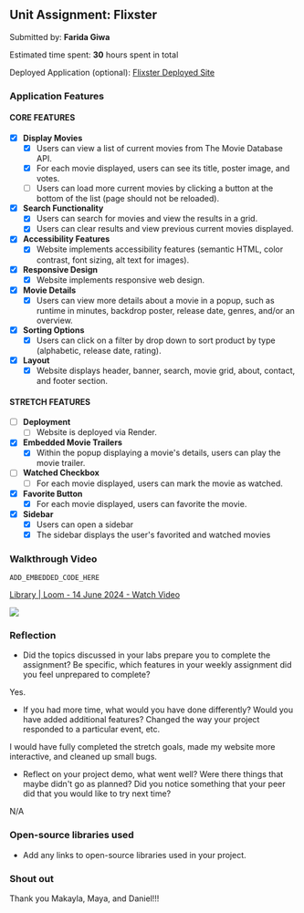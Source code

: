 ## Unit Assignment: Flixster

Submitted by: **Farida Giwa**

Estimated time spent: **30** hours spent in total

Deployed Application (optional): [Flixster Deployed Site](ADD_LINK_HERE)

### Application Features

#### CORE FEATURES


- [x] **Display Movies**
  - [x] Users can view a list of current movies from The Movie Database API.
  - [x] For each movie displayed, users can see its title, poster image, and votes.
  - [ ] Users can load more current movies by clicking a button at the bottom of the list (page should not be reloaded).
- [x] **Search Functionality**
  - [x] Users can search for movies and view the results in a grid.
  - [x] Users can clear results and view previous current movies displayed.
- [x] **Accessibility Features**
  - [x] Website implements accessibility features (semantic HTML, color contrast, font sizing, alt text for images).
- [x] **Responsive Design**
  - [x] Website implements responsive web design.
- [x] **Movie Details**
  - [x] Users can view more details about a movie in a popup, such as runtime in minutes, backdrop poster, release date, genres, and/or an overview.
- [x] **Sorting Options**
  - [x] Users can click on a filter by drop down to sort product by type (alphabetic, release date, rating).
- [x] **Layout**
  - [x] Website displays header, banner, search, movie grid, about, contact, and footer section.

#### STRETCH FEATURES

- [ ] **Deployment**
  - [ ] Website is deployed via Render.
- [x] **Embedded Movie Trailers**
  - [x] Within the popup displaying a movie's details, users can play the movie trailer.
- [ ] **Watched Checkbox**
  - [ ] For each movie displayed, users can mark the movie as watched.
- [x] **Favorite Button**
  - [x] For each movie displayed, users can favorite the movie.
- [x] **Sidebar**
  - [x] Users can open a sidebar
  - [x] The sidebar displays the user's favorited and watched movies

### Walkthrough Video

`ADD_EMBEDDED_CODE_HERE`
<div>
    <a href="https://www.loom.com/share/aa8f8fadb58446aa86de6547d7323ea7">
      <p>Library | Loom - 14 June 2024 - Watch Video</p>
    </a>
    <a href="https://www.loom.com/share/aa8f8fadb58446aa86de6547d7323ea7">
      <img style="max-width:300px;" src="https://cdn.loom.com/sessions/thumbnails/aa8f8fadb58446aa86de6547d7323ea7-with-play.gif">
    </a>
  </div>

### Reflection

* Did the topics discussed in your labs prepare you to complete the assignment? Be specific, which features in your weekly assignment did you feel unprepared to complete?

Yes.

* If you had more time, what would you have done differently? Would you have added additional features? Changed the way your project responded to a particular event, etc.
  
I would have fully completed the stretch goals, made my website more interactive, and cleaned up small bugs. 

* Reflect on your project demo, what went well? Were there things that maybe didn't go as planned? Did you notice something that your peer did that you would like to try next time?

N/A

### Open-source libraries used

- Add any links to open-source libraries used in your project.

### Shout out
Thank you Makayla, Maya, and Daniel!!!
